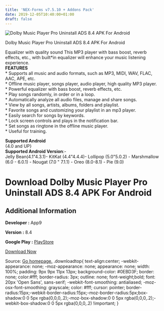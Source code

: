 ```yaml
---
title: 'NEX-Forms v7.5.10 + Addons Pack'
date: 2019-12-05T10:40:00+01:00
draft: false
---
```


![Dolby Music Player Pro Uninstall ADS 8.4 APK For Android](https://i0.wp.com/apkhome.net/wp-content/uploads/2019/12/Dolby-Music-Player-Pro-Uninstall-ADS-8.4.png "Dolby Music Player Pro Uninstall ADS 8.4 APK For Android")

  

Dolby Music Player Pro Uninstall ADS 8.4 APK For Android

Equalizer with quality sound This MP3 player with bass boost, reverb effects, etc., with built\*in equalizer will enhance your music listening experience.  
**FEATURES**  
\* Supports all music and audio formats, such as MP3, MIDI, WAV, FLAC, AAC, APE, etc.  
\* Offline music player, songs player, audio player, high quality MP3 player.  
\* Powerful equalizer with bass boost, reverb effects, etc.  
\* Play songs randomly, in order or in a loop.  
\* Automatically analyze all audio files, manage and share songs.  
\* View by all songs, artists, albums, folders and playlist.  
\* Favorite songs and customizing your playlist in an mp3 player.  
\* Easily search for songs by keywords.  
\* Lock screen controls and plays in the notification bar.  
\* Set songs as ringtone in the offline music player.  
\* Useful for training.

**Supported Android**  
{4.0 and UP}  
**Supported Android Version**:-  
Jelly Bean(4.1"4.3.1)- KitKat (4.4"4.4.4)- Lollipop (5.0"5.0.2) - Marshmallow (6.0 - 6.0.1) - Nougat (7.0 " 7.1.1) - Oreo (8.0-8.1) - Pie (9.0)

Download Dolby Music Player Pro Uninstall ADS 8.4 APK For Android
=================================================================

Additional Information
----------------------

**Developer :** App9

**Version :** 8.4

**Google Play :** [PlayStore](https://play.google.com/store/apps/details?id=com.dolbymusicplayerpro&hl=en)

  

[Download Now](https://store4app.co/post/dolby-music-player-pro-uninstall-ads-8-4-apk-for-android_1575538769)

  
Source: [Go homepage.](https://store4app.co/post/dolby-music-player-pro-uninstall-ads-8-4-apk-for-android_1575538769) .downloadtop{ text-align:center; -webkit-appearance: none; -moz-appearance: none; appearance: none; width: 100%; padding: 9px 9px 11px 13px; background-color: #0EBD3F; border: none; color:#fff; border-radius: 3px; outline: none; font-weight;bold; font: 20px 'Open Sans', sans-serif; -webkit-font-smoothing: antialiased; -moz-osx-font-smoothing: grayscale; color: #fff; cursor: pointer; border-radius:15px;-webkit-border-radius:15px;-moz-border-radius:5px;box-shadow:0 0 5px rgba(0,0,0,.2);-moz-box-shadow:0 0 5px rgba(0,0,0,.2);-webkit-box-shadow:0 0 5px rgba(0,0,0,.2) !important; }
